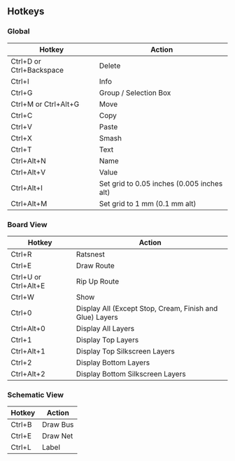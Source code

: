 ## Hotkeys
### Global

Hotkey                   | Action
-------------------------|--------
Ctrl+D or Ctrl+Backspace | Delete
Ctrl+I                   | Info
Ctrl+G                   | Group / Selection Box
Ctrl+M or Ctrl+Alt+G     | Move
Ctrl+C                   | Copy
Ctrl+V                   | Paste
Ctrl+X                   | Smash
Ctrl+T                   | Text
Ctrl+Alt+N               | Name
Ctrl+Alt+V               | Value
Ctrl+Alt+I               | Set grid to 0.05 inches (0.005 inches alt)
Ctrl+Alt+M               | Set grid to 1 mm (0.1 mm alt)

### Board View

Hotkey               | Action
---------------------|--------
Ctrl+R               | Ratsnest
Ctrl+E               | Draw Route
Ctrl+U or Ctrl+Alt+E | Rip Up Route
Ctrl+W               | Show
Ctrl+0               | Display All (Except Stop, Cream, Finish and Glue) Layers
Ctrl+Alt+0           | Display All Layers
Ctrl+1               | Display Top Layers
Ctrl+Alt+1           | Display Top Silkscreen Layers
Ctrl+2               | Display Bottom Layers
Ctrl+Alt+2           | Display Bottom Silkscreen Layers

### Schematic View

Hotkey | Action
-------|--------
Ctrl+B | Draw Bus
Ctrl+E | Draw Net
Ctrl+L | Label
